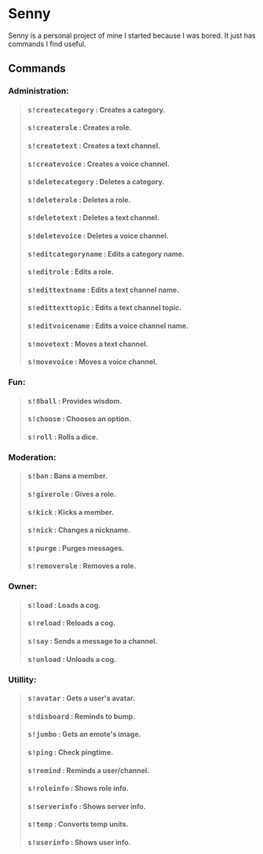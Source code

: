 # Senny
Senny is a personal project of mine I started because I was bored. It just has commands I find useful.

## Commands
### Administration:
>#### <kbd>s!createcategory</kbd>   : Creates a category.
>#### <kbd>s!createrole</kbd>       : Creates a role.
>#### <kbd>s!createtext</kbd>       : Creates a text channel.
>#### <kbd>s!createvoice</kbd>      : Creates a voice channel.
>#### <kbd>s!deletecategory</kbd>   : Deletes a category.
>#### <kbd>s!deleterole</kbd>       : Deletes a role.
>#### <kbd>s!deletetext</kbd>       : Deletes a text channel.
>#### <kbd>s!deletevoice</kbd>      : Deletes a voice channel.
>#### <kbd>s!editcategoryname</kbd> : Edits a category name.
>#### <kbd>s!editrole</kbd>         : Edits a role.
>#### <kbd>s!edittextname</kbd>     : Edits a text channel name.
>#### <kbd>s!edittexttopic</kbd>    : Edits a text channel topic.
>#### <kbd>s!editvoicename</kbd>    : Edits a voice channel name.
>#### <kbd>s!movetext</kbd>         : Moves a text channel.
>#### <kbd>s!movevoice</kbd>        : Moves a voice channel.

### Fun:
>#### <kbd>s!8ball</kbd>            : Provides wisdom.
>#### <kbd>s!choose</kbd>           : Chooses an option.
>#### <kbd>s!roll</kbd>             : Rolls a dice.

### Moderation:
>#### <kbd>s!ban</kbd>              : Bans a member.
>#### <kbd>s!giverole</kbd>         : Gives a role.
>#### <kbd>s!kick</kbd>             : Kicks a member.
>#### <kbd>s!nick</kbd>             : Changes a nickname.
>#### <kbd>s!purge</kbd>            : Purges messages.
>#### <kbd>s!removerole</kbd>       : Removes a role.

### Owner:
>#### <kbd>s!load</kbd>             : Loads a cog.
>#### <kbd>s!reload</kbd>           : Reloads a cog.
>#### <kbd>s!say</kbd>              : Sends a message to a channel.
>#### <kbd>s!unload</kbd>           : Unloads a cog.

### Utillity:
>#### <kbd>s!avatar</kbd>           : Gets a user's avatar.
>#### <kbd>s!disboard</kbd>         : Reminds to bump.
>#### <kbd>s!jumbo</kbd>            : Gets an emote's image.
>#### <kbd>s!ping</kbd>             : Check pingtime.
>#### <kbd>s!remind</kbd>           : Reminds a user/channel.
>#### <kbd>s!roleinfo</kbd>         : Shows role info.
>#### <kbd>s!serverinfo</kbd>       : Shows server info.
>#### <kbd>s!temp</kbd>             : Converts temp units.
>#### <kbd>s!userinfo</kbd>         : Shows user info.
